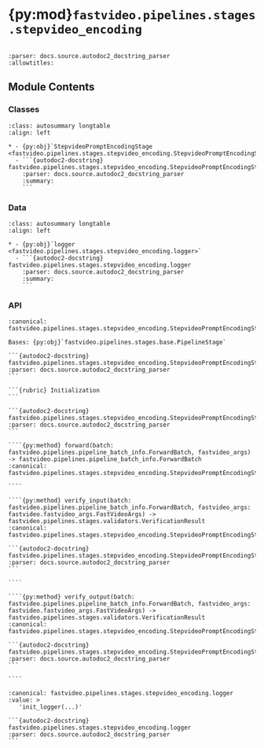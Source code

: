 # {py:mod}`fastvideo.pipelines.stages.stepvideo_encoding`

```{py:module} fastvideo.pipelines.stages.stepvideo_encoding
```

```{autodoc2-docstring} fastvideo.pipelines.stages.stepvideo_encoding
:parser: docs.source.autodoc2_docstring_parser
:allowtitles:
```

## Module Contents

### Classes

````{list-table}
:class: autosummary longtable
:align: left

* - {py:obj}`StepvideoPromptEncodingStage <fastvideo.pipelines.stages.stepvideo_encoding.StepvideoPromptEncodingStage>`
  - ```{autodoc2-docstring} fastvideo.pipelines.stages.stepvideo_encoding.StepvideoPromptEncodingStage
    :parser: docs.source.autodoc2_docstring_parser
    :summary:
    ```
````

### Data

````{list-table}
:class: autosummary longtable
:align: left

* - {py:obj}`logger <fastvideo.pipelines.stages.stepvideo_encoding.logger>`
  - ```{autodoc2-docstring} fastvideo.pipelines.stages.stepvideo_encoding.logger
    :parser: docs.source.autodoc2_docstring_parser
    :summary:
    ```
````

### API

`````{py:class} StepvideoPromptEncodingStage(stepllm, clip)
:canonical: fastvideo.pipelines.stages.stepvideo_encoding.StepvideoPromptEncodingStage

Bases: {py:obj}`fastvideo.pipelines.stages.base.PipelineStage`

```{autodoc2-docstring} fastvideo.pipelines.stages.stepvideo_encoding.StepvideoPromptEncodingStage
:parser: docs.source.autodoc2_docstring_parser
```

```{rubric} Initialization
```

```{autodoc2-docstring} fastvideo.pipelines.stages.stepvideo_encoding.StepvideoPromptEncodingStage.__init__
:parser: docs.source.autodoc2_docstring_parser
```

````{py:method} forward(batch: fastvideo.pipelines.pipeline_batch_info.ForwardBatch, fastvideo_args) -> fastvideo.pipelines.pipeline_batch_info.ForwardBatch
:canonical: fastvideo.pipelines.stages.stepvideo_encoding.StepvideoPromptEncodingStage.forward

````

````{py:method} verify_input(batch: fastvideo.pipelines.pipeline_batch_info.ForwardBatch, fastvideo_args: fastvideo.fastvideo_args.FastVideoArgs) -> fastvideo.pipelines.stages.validators.VerificationResult
:canonical: fastvideo.pipelines.stages.stepvideo_encoding.StepvideoPromptEncodingStage.verify_input

```{autodoc2-docstring} fastvideo.pipelines.stages.stepvideo_encoding.StepvideoPromptEncodingStage.verify_input
:parser: docs.source.autodoc2_docstring_parser
```

````

````{py:method} verify_output(batch: fastvideo.pipelines.pipeline_batch_info.ForwardBatch, fastvideo_args: fastvideo.fastvideo_args.FastVideoArgs) -> fastvideo.pipelines.stages.validators.VerificationResult
:canonical: fastvideo.pipelines.stages.stepvideo_encoding.StepvideoPromptEncodingStage.verify_output

```{autodoc2-docstring} fastvideo.pipelines.stages.stepvideo_encoding.StepvideoPromptEncodingStage.verify_output
:parser: docs.source.autodoc2_docstring_parser
```

````

`````

````{py:data} logger
:canonical: fastvideo.pipelines.stages.stepvideo_encoding.logger
:value: >
   'init_logger(...)'

```{autodoc2-docstring} fastvideo.pipelines.stages.stepvideo_encoding.logger
:parser: docs.source.autodoc2_docstring_parser
```

````
